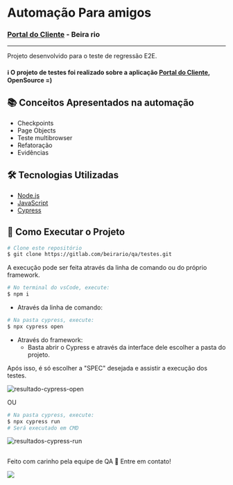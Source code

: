 # Automação Para amigos
### [Portal do Cliente](https://portaldocliente.stg.calcadosbeirario.app.br/) - Beira rio
---
Projeto desenvolvido para o teste de regressão E2E.

#### :information_source: O projeto de testes foi realizado sobre a aplicação [Portal do Cliente](https://portaldocliente.stg.calcadosbeirario.app.br/), OpenSource =)

## :books: Conceitos Apresentados na automação
- Checkpoints
- Page Objects
- Teste multibrowser
- Refatoração
- Evidências


## :hammer_and_wrench: Tecnologias Utilizadas
- [Node.js](https://nodejs.org/en/)
- [JavaScript](https://developer.mozilla.org/pt-BR/docs/Web/JavaScript)
- [Cypress](https://www.cypress.io/)

## :checkered_flag: Como Executar o Projeto
```bash
# Clone este repositório
$ git clone https://gitlab.com/beirario/qa/testes.git
```
A execução pode ser feita através da linha de comando ou do próprio framework.
```bash
# No terminal do vsCode, execute:
$ npm i
```
- Através da linha de comando:
```bash
# Na pasta cypress, execute:
$ npx cypress open
```
- Através do framework:
  - Basta abrir o Cypress e através da interface dele escolher a pasta do projeto.

Após isso, é só escolher a "SPEC" desejada e assistir a execução dos testes.


![resultado-cypress-open](https://user-images.githubusercontent.com/80979622/176494744-6f2e5bba-c47c-49df-99e7-c349000fa204.gif)


OU

```bash
# Na pasta cypress, execute:
$ npx cypress run
# Será executado em CMD
```
![resultados-cypress-run](https://user-images.githubusercontent.com/80979622/176506179-8dfa4717-4566-4d69-9d43-158bf68dd627.gif)



##
Feito com carinho pela equipe de QA :wave: Entre em contato!
<div> 
  <a href = "mailto:moisessilvacastro@gmail.com"><img src="https://img.shields.io/badge/-Gmail-%23333?style=for-the-badge&logo=gmail&logoColor=white" target="_blank"></a>
</div>
